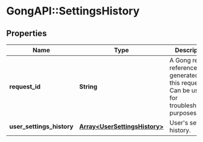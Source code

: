 # GongAPI::SettingsHistory

## Properties
Name | Type | Description | Notes
------------ | ------------- | ------------- | -------------
**request_id** | **String** | A Gong request reference Id, generated for this request. Can be used for troubleshooting purposes. | [optional] 
**user_settings_history** | [**Array&lt;UserSettingsHistory&gt;**](UserSettingsHistory.md) | User&#x27;s settings history. | [optional] 

